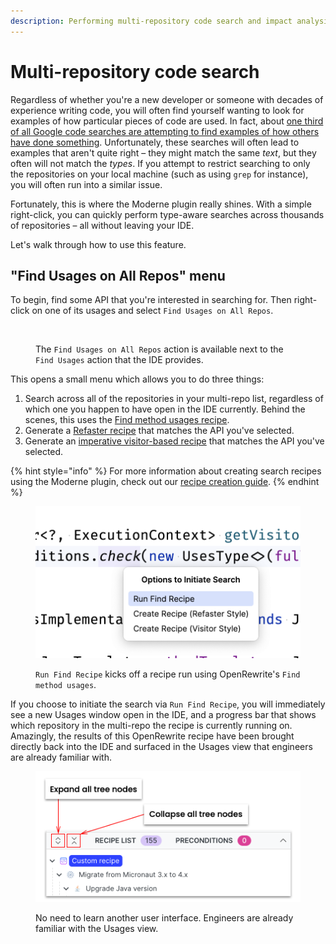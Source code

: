 ```yaml
---
description: Performing multi-repository code search and impact analysis.
---
```


# Multi-repository code search

Regardless of whether you're a new developer or someone with decades of experience writing code, you will often find yourself wanting to look for examples of how particular pieces of code are used. In fact, about [one third of all Google code searches are attempting to find examples of how others have done something](https://www.oreilly.com/library/view/software-engineering-at/9781492082781/ch17.html#whyquestion\_mark). Unfortunately, these searches will often lead to examples that aren't quite right – they might match the same _text_, but they often will not match the _types_. If you attempt to restrict searching to only the repositories on your local machine (such as using `grep` for instance), you will often run into a similar issue.

Fortunately, this is where the Moderne plugin really shines. With a simple right-click, you can quickly perform type-aware searches across thousands of repositories – all without leaving your IDE.

Let's walk through how to use this feature.

## "Find Usages on All Repos" menu

To begin, find some API that you're interested in searching for. Then right-click on one of its usages and select `Find Usages on All Repos`.

<figure><img src="https://lh7-us.googleusercontent.com/hKUbOqpMIwi7SGFjwGrJEkMeFaj1OQkuyVSiaFiV4yd2QlM_sjrHFCjdNdCTVM3MUmwY4VDNaCVXreU600KDfb1ogZTpCQnXcW4RfqYnXIr78V8mbqsI_BsDf4cBrr8y-uOK-MRZjofbOvk_zYpanVs" alt=""><figcaption><p>The <code>Find Usages on All Repos</code> action is available next to the <code>Find Usages</code> action that the IDE provides.</p></figcaption></figure>

This opens a small menu which allows you to do three things:

1. Search across all of the repositories in your multi-repo list, regardless of which one you happen to have open in the IDE currently. Behind the scenes, this uses the [Find method usages recipe](https://docs.openrewrite.org/recipes/java/search/findmethods).
2. Generate a [Refaster recipe](https://docs.openrewrite.org/authoring-recipes/refaster-recipes) that matches the API you've selected.
3. Generate an [imperative visitor-based recipe](https://docs.openrewrite.org/authoring-recipes/types-of-recipes#imperative-recipes) that matches the API you've selected.

{% hint style="info" %}
For more information about creating search recipes using the Moderne plugin, check out our [recipe creation guide](creating-recipes.md).
{% endhint %}

<figure><img src="../../../.gitbook/assets/image (2) (1) (1) (1).png" alt="" width="563"><figcaption><p><code>Run Find Recipe</code> kicks off a recipe run using OpenRewrite's <code>Find method usages</code>.</p></figcaption></figure>

If you choose to initiate the search via `Run Find Recipe`, you will immediately see a new Usages window open in the IDE, and a progress bar that shows which repository in the multi-repo the recipe is currently running on. Amazingly, the results of this OpenRewrite recipe have been brought directly back into the IDE and surfaced in the Usages view that engineers are already familiar with.

<figure><img src="../../../.gitbook/assets/image (3) (1) (1).png" alt=""><figcaption><p>No need to learn another user interface. Engineers are already familiar with the Usages view.</p></figcaption></figure>
